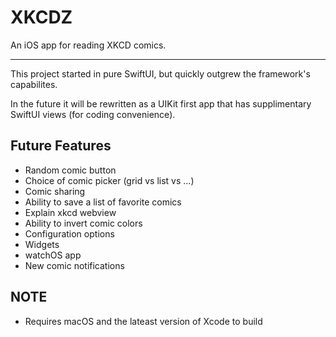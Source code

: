# XKCDZ

An iOS app for reading XKCD comics.

---

This project started in pure SwiftUI, but quickly outgrew the framework's capabilites. 
 
In the future it will be rewritten as a UIKit first app that has supplimentary SwiftUI views (for coding convenience).

## Future Features
* Random comic button
* Choice of comic picker (grid vs list vs ...)
* Comic sharing 
* Ability to save a list of favorite comics
* Explain xkcd webview
* Ability to invert comic colors
* Configuration options 
* Widgets
* watchOS app
* New comic notifications
 
## NOTE
* Requires macOS and the lateast version of Xcode to build